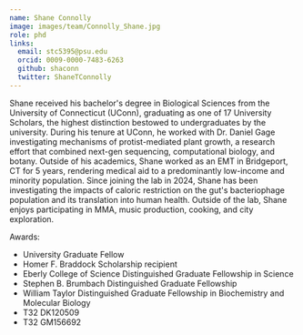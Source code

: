 ```yaml
---
name: Shane Connolly
image: images/team/Connolly_Shane.jpg
role: phd
links:
  email: stc5395@psu.edu
  orcid: 0009-0000-7483-6263
  github: shaconn
  twitter: ShaneTConnolly
---
```


Shane received his bachelor's degree in Biological Sciences from the University of Connecticut (UConn), graduating as one of 17 University Scholars, the highest distinction bestowed to undergraduates by the university. During his tenure at UConn, he worked with Dr. Daniel Gage investigating mechanisms of protist-mediated plant growth, a research effort that combined next-gen sequencing, computational biology, and botany. Outside of his academics, Shane worked as an EMT in Bridgeport, CT for 5 years, rendering medical aid to a predominantly low-income and minority population. Since joining the lab in 2024, Shane has been investigating the impacts of caloric restriction on the gut's bacteriophage population and its translation into human health. Outside of the lab, Shane enjoys participating in MMA, music production, cooking, and city exploration.

Awards:
- University Graduate Fellow
- Homer F. Braddock Scholarship recipient
- Eberly College of Science Distinguished Graduate Fellowship in Science
- Stephen B. Brumbach Distinguished Graduate Fellowship
- William Taylor Distinguished Graduate Fellowship in Biochemistry and Molecular Biology
- T32 DK120509
- T32 GM156692
